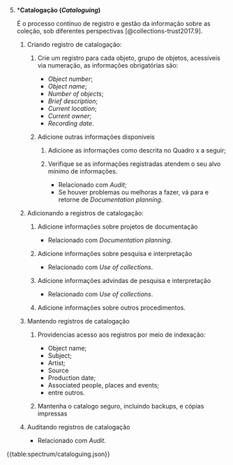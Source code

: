 5.  \***Catalogação (_Cataloguing_)**

    É o processo contínuo de registro e gestão da informação sobre as coleção, sob diferentes perspectivas [@collections-trust2017.9].

    1.  Criando registro de catalogação:

        1.  Crie um registro para cada objeto, grupo de objetos, acessíveis via numeração, as informações obrigatórias são:

            -   _Object number_;
            -   _Object name_;
            -   _Number of objects_;
            -   _Brief description_;
            -   _Current location_;
            -   _Current owner_;
            -   _Recording date_.

        2.  Adicione outras informações disponíveis

            1.  Adicione as informações como descrita no Quadro x a seguir;

            2.  Verifique se as informações registradas atendem o seu alvo mínimo de informações.
                -   Relacionado com _Audit_;
                -   Se houver problemas ou melhoras a fazer, vá para e retorne de _Documentation planning_.

    2.  Adicionando a registros de catalogação:

        1. Adicione informações sobre projetos de documentação

            - Relacionado com _Documentation planning_.

        2. Adicione informações sobre pesquisa e interpretação

            - Relacionado com _Use of collections_.

        3. Adicione informações advindas de pesquisa e interpretação

            - Relacionado com _Use of collections_.

        4. Adicione informações sobre outros procedimentos.

    3.  Mantendo registros de catalogação

        1. Providencias acesso aos registros por meio de indexação:

            - Object name;
            - Subject;
            - Artist;
            - Source
            - Production date;
            - Associated people, places and events;
            - entre outros.

        2. Mantenha o catalogo seguro, incluindo backups, e cópias impressas

    4.  Auditando registros de catalogação

        -   Relacionado com _Audit_.

{{table:spectrum/cataloguing.json}}
